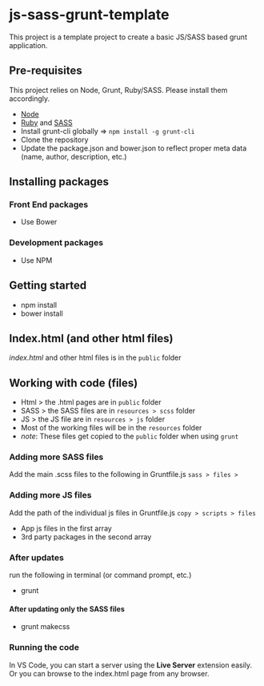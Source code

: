 # js-sass-grunt-template

This project is a template project to create a basic JS/SASS based grunt application.

## Pre-requisites

This project relies on Node, Grunt, Ruby/SASS. Please install them accordingly.

- [Node](https://nodejs.org/)
- [Ruby](https://rubyinstaller.org/) and [SASS](http://sass-lang.com/install)
- Install grunt-cli globally => `npm install -g grunt-cli`
- Clone the repository
- Update the package.json and bower.json to reflect proper meta data (name, author, description, etc.)

## Installing packages

### Front End packages

- Use Bower

### Development packages

- Use NPM

## Getting started

- npm install
- bower install

## Index.html (and other html files)

_index.html_ and other html files is in the `public` folder

## Working with code (files)

- Html > the .html pages are in `public` folder
- SASS > the SASS files are in `resources > scss` folder
- JS > the JS file are in `resources > js` folder
- Most of the working files will be in the `resources` folder
- _note_: These files get copied to the `public` folder when using `grunt`

### Adding more SASS files

Add the main .scss files to the following in Gruntfile.js
`sass > files >`

### Adding more JS files

Add the path of the individual js files in Gruntfile.js
`copy > scripts > files`

- App js files in the first array
- 3rd party packages in the second array

### After updates

run the following in terminal (or command prompt, etc.)

- grunt

#### After updating only the SASS files

- grunt makecss

### Running the code

In VS Code, you can start a server using the **Live Server** extension easily.
Or you can browse to the index.html page from any browser.
